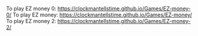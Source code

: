 To play EZ money 0: https://clockmantellstime.github.io/Games/EZ-money-0/
To play EZ money: https://clockmantellstime.github.io/Games/EZ-money/
To play EZ money 2: https://clockmantellstime.github.io/Games/EZ-money-2/

